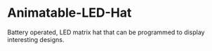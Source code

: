 # Animatable-LED-Hat
Battery operated, LED matrix hat that can be programmed to display interesting designs.
